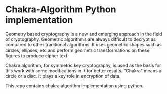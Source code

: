 # Chakra-Algorithm Python implementation
Geometry based cryptography is a new and emerging approach in the field of cryptography. Geometric algorithms 
are always difficult to decrypt as compared to other traditional algorithms .It uses geometric shapes such as circles, 
ellipses, etc and perform geometric transformations on these figures to produce cipher text.

Chakra algorithm, for symmetric key cryptography, is used as the basis for this work with some modifications in it 
for better results. “Chakra” means a circle or a disc. It plays a key role in encryption of data. 

This repo contains chakra algorithm implementation using python.
